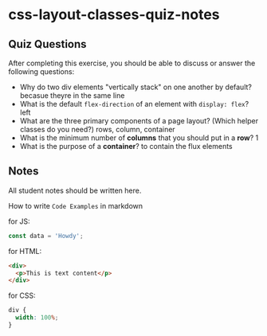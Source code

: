 # css-layout-classes-quiz-notes

## Quiz Questions

After completing this exercise, you should be able to discuss or answer the following questions:

- Why do two div elements "vertically stack" on one another by default?
  becasue theyre in the same line
- What is the default `flex-direction` of an element with `display: flex`?
  left
- What are the three primary components of a page layout? (Which helper classes do you need?)
  rows, column, container
- What is the minimum number of **columns** that you should put in a **row**?
  1
- What is the purpose of a **container**?
  to contain the flux elements

## Notes

All student notes should be written here.

How to write `Code Examples` in markdown

for JS:

```javascript
const data = 'Howdy';
```

for HTML:

```html
<div>
  <p>This is text content</p>
</div>
```

for CSS:

```css
div {
  width: 100%;
}
```
